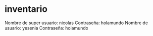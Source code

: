 # inventario
Nombre de super usuario: nicolas
Contraseña: holamundo
Nombre de usuario: yesenia
Contraseña: holamundo
